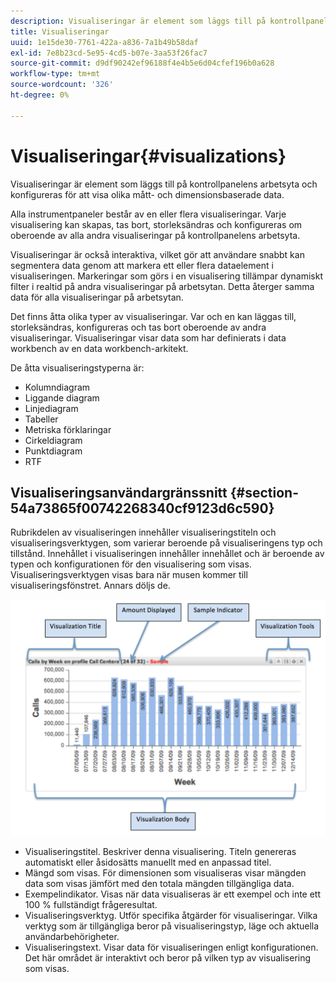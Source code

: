 ```yaml
---
description: Visualiseringar är element som läggs till på kontrollpanelens arbetsyta och konfigureras för att visa olika mått- och dimensionsbaserade data.
title: Visualiseringar
uuid: 1e15de30-7761-422a-a836-7a1b49b58daf
exl-id: 7e8b23cd-5e95-4cd5-b07e-3aa53f26fac7
source-git-commit: d9df90242ef96188f4e4b5e6d04cfef196b0a628
workflow-type: tm+mt
source-wordcount: '326'
ht-degree: 0%

---
```


# Visualiseringar{#visualizations}

Visualiseringar är element som läggs till på kontrollpanelens arbetsyta och konfigureras för att visa olika mått- och dimensionsbaserade data.

Alla instrumentpaneler består av en eller flera visualiseringar. Varje visualisering kan skapas, tas bort, storleksändras och konfigureras om oberoende av alla andra visualiseringar på kontrollpanelens arbetsyta.

Visualiseringar är också interaktiva, vilket gör att användare snabbt kan segmentera data genom att markera ett eller flera dataelement i visualiseringen. Markeringar som görs i en visualisering tillämpar dynamiskt filter i realtid på andra visualiseringar på arbetsytan. Detta återger samma data för alla visualiseringar på arbetsytan.

Det finns åtta olika typer av visualiseringar. Var och en kan läggas till, storleksändras, konfigureras och tas bort oberoende av andra visualiseringar. Visualiseringar visar data som har definierats i data workbench av en data workbench-arkitekt.

De åtta visualiseringstyperna är:

* Kolumndiagram
* Liggande diagram
* Linjediagram
* Tabeller
* Metriska förklaringar
* Cirkeldiagram
* Punktdiagram
* RTF

## Visualiseringsanvändargränssnitt {#section-54a73865f00742268340cf9123d6c590}

Rubrikdelen av visualiseringen innehåller visualiseringstiteln och visualiseringsverktygen, som varierar beroende på visualiseringens typ och tillstånd. Innehållet i visualiseringen innehåller innehållet och är beroende av typen och konfigurationen för den visualisering som visas. Visualiseringsverktygen visas bara när musen kommer till visualiseringsfönstret. Annars döljs de.

![](assets/visualization.png)

* Visualiseringstitel. Beskriver denna visualisering. Titeln genereras automatiskt eller åsidosätts manuellt med en anpassad titel.
* Mängd som visas. För dimensionen som visualiseras visar mängden data som visas jämfört med den totala mängden tillgängliga data.
* Exempelindikator. Visas när data visualiseras är ett exempel och inte ett 100 % fullständigt frågeresultat.
* Visualiseringsverktyg. Utför specifika åtgärder för visualiseringar. Vilka verktyg som är tillgängliga beror på visualiseringstyp, läge och aktuella användarbehörigheter.
* Visualiseringstext. Visar data för visualiseringen enligt konfigurationen. Det här området är interaktivt och beror på vilken typ av visualisering som visas.

